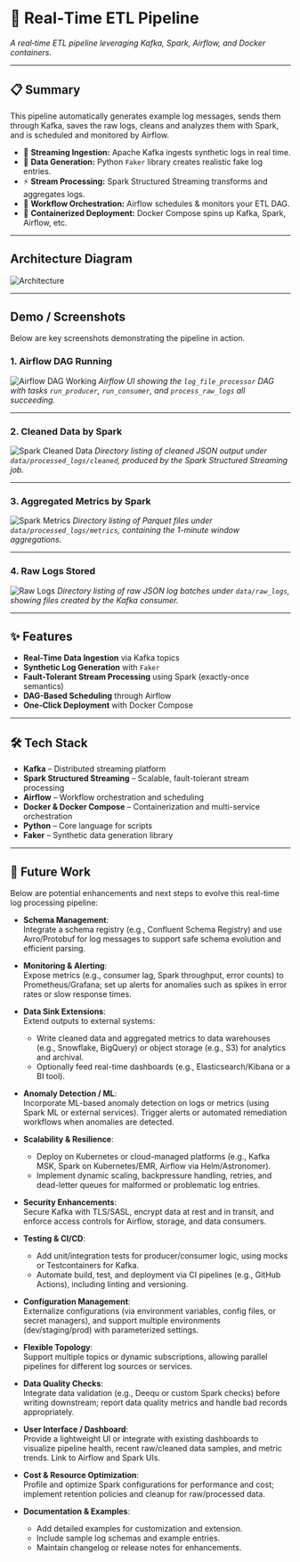 # 🔻 Real‑Time ETL Pipeline  
*A real‑time ETL pipeline leveraging Kafka, Spark, Airflow, and Docker containers.*  

---

## 📋 Summary  
This pipeline automatically generates example log messages, sends them through Kafka, saves the raw logs, cleans and analyzes them with Spark, and is scheduled and monitored by Airflow.
- 🔄 **Streaming Ingestion:** Apache Kafka ingests synthetic logs in real time.  
- 🤖 **Data Generation:** Python `Faker` library creates realistic fake log entries.  
- ⚡ **Stream Processing:** Spark Structured Streaming transforms and aggregates logs.  
- 📆 **Workflow Orchestration:** Airflow schedules & monitors your ETL DAG.  
- 🐳 **Containerized Deployment:** Docker Compose spins up Kafka, Spark, Airflow, etc.

---
## Architecture Diagram

![Architecture](assets/architecture.png)

---

## Demo / Screenshots

Below are key screenshots demonstrating the pipeline in action.

### 1. Airflow DAG Running
![Airflow DAG Working](assets/airflow.png)
*Airflow UI showing the `log_file_processor` DAG with tasks `run_producer`, `run_consumer`, and `process_raw_logs` all succeeding.*

---

### 2. Cleaned Data by Spark
![Spark Cleaned Data](assets/sparkc.png)
*Directory listing of cleaned JSON output under `data/processed_logs/cleaned`, produced by the Spark Structured Streaming job.*

---

### 3. Aggregated Metrics by Spark
![Spark Metrics](assets/sparkm.png)
*Directory listing of Parquet files under `data/processed_logs/metrics`, containing the 1-minute window aggregations.*

---

### 4. Raw Logs Stored
![Raw Logs](assets/raw.png)
*Directory listing of raw JSON log batches under `data/raw_logs`, showing files created by the Kafka consumer.*

---

## ✨ Features  
- **Real-Time Data Ingestion** via Kafka topics  
- **Synthetic Log Generation** with `Faker`  
- **Fault-Tolerant Stream Processing** using Spark (exactly-once semantics)  
- **DAG-Based Scheduling** through Airflow  
- **One‑Click Deployment** with Docker Compose  

---

## 🛠 Tech Stack  
- **Kafka** – Distributed streaming platform  
- **Spark Structured Streaming** – Scalable, fault-tolerant stream processing  
- **Airflow** – Workflow orchestration and scheduling  
- **Docker & Docker Compose** – Containerization and multi-service orchestration  
- **Python** – Core language for scripts  
- **Faker** – Synthetic data generation library  

---
## 🔮 Future Work

Below are potential enhancements and next steps to evolve this real-time log processing pipeline:

- **Schema Management**:  
  Integrate a schema registry (e.g., Confluent Schema Registry) and use Avro/Protobuf for log messages to support safe schema evolution and efficient parsing.

- **Monitoring & Alerting**:  
  Expose metrics (e.g., consumer lag, Spark throughput, error counts) to Prometheus/Grafana; set up alerts for anomalies such as spikes in error rates or slow response times.

- **Data Sink Extensions**:  
  Extend outputs to external systems:  
  - Write cleaned data and aggregated metrics to data warehouses (e.g., Snowflake, BigQuery) or object storage (e.g., S3) for analytics and archival.  
  - Optionally feed real-time dashboards (e.g., Elasticsearch/Kibana or a BI tool).

- **Anomaly Detection / ML**:  
  Incorporate ML-based anomaly detection on logs or metrics (using Spark ML or external services). Trigger alerts or automated remediation workflows when anomalies are detected.

- **Scalability & Resilience**:  
  - Deploy on Kubernetes or cloud-managed platforms (e.g., Kafka MSK, Spark on Kubernetes/EMR, Airflow via Helm/Astronomer).  
  - Implement dynamic scaling, backpressure handling, retries, and dead-letter queues for malformed or problematic log entries.

- **Security Enhancements**:  
  Secure Kafka with TLS/SASL, encrypt data at rest and in transit, and enforce access controls for Airflow, storage, and data consumers.

- **Testing & CI/CD**:  
  - Add unit/integration tests for producer/consumer logic, using mocks or Testcontainers for Kafka.  
  - Automate build, test, and deployment via CI pipelines (e.g., GitHub Actions), including linting and versioning.

- **Configuration Management**:  
  Externalize configurations (via environment variables, config files, or secret managers), and support multiple environments (dev/staging/prod) with parameterized settings.

- **Flexible Topology**:  
  Support multiple topics or dynamic subscriptions, allowing parallel pipelines for different log sources or services.

- **Data Quality Checks**:  
  Integrate data validation (e.g., Deequ or custom Spark checks) before writing downstream; report data quality metrics and handle bad records appropriately.

- **User Interface / Dashboard**:  
  Provide a lightweight UI or integrate with existing dashboards to visualize pipeline health, recent raw/cleaned data samples, and metric trends. Link to Airflow and Spark UIs.

- **Cost & Resource Optimization**:  
  Profile and optimize Spark configurations for performance and cost; implement retention policies and cleanup for raw/processed data.

- **Documentation & Examples**:  
  - Add detailed examples for customization and extension.  
  - Include sample log schemas and example entries.  
  - Maintain changelog or release notes for enhancements.

